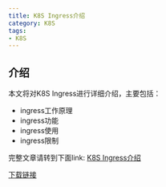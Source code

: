 ```yaml
---
title: K8S Ingress介绍
category: K8S
tags:
- K8S
---
```


## 介绍

本文将对K8S Ingress进行详细介绍，主要包括：
- ingress工作原理
- ingress功能
- ingress使用
- ingress限制

<!--more-->

完整文章请转到下面link:
[K8S Ingress介绍](https://github.com/kulong0105/kulong0105.github.io/blob/master/documents/K8S%20Ingress%E4%BB%8B%E7%BB%8D.pdf)

[下载链接](https://github.com/kulong0105/kulong0105.github.io/raw/master/documents/K8S%20Ingress%E4%BB%8B%E7%BB%8D.pdf)
